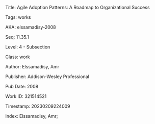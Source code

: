 Title:  Agile Adoption Patterns: A Roadmap to Organizational Success

Tags:   works

AKA:    elssamadisy-2008

Seq:    11.35.1

Level:  4 - Subsection

Class:  work

Author: Elssamadisy, Amr

Publisher: Addison-Wesley Professional

Pub Date: 2008

Work ID: 321514521

Timestamp: 20230209224009

Index:  Elssamadisy, Amr; 
